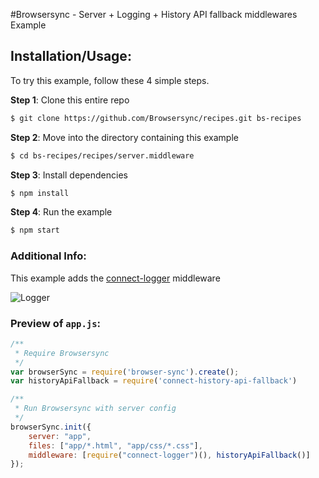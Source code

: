 #Browsersync - Server + Logging + History API fallback middlewares Example

## Installation/Usage:

To try this example, follow these 4 simple steps. 

**Step 1**: Clone this entire repo
```bash
$ git clone https://github.com/Browsersync/recipes.git bs-recipes
```

**Step 2**: Move into the directory containing this example
```bash
$ cd bs-recipes/recipes/server.middleware
```

**Step 3**: Install dependencies
```bash
$ npm install
```

**Step 4**: Run the example
```bash
$ npm start
```

### Additional Info:



This example adds the [connect-logger](https://www.npmjs.com/package/connect-logger) middleware

![Logger](http://f.cl.ly/items/3i2G451L3O3R182b3p14/Screen%20Shot%202015-02-18%20at%2016.02.59.png)

### Preview of `app.js`:
```js
/**
 * Require Browsersync
 */
var browserSync = require('browser-sync').create();
var historyApiFallback = require('connect-history-api-fallback')

/**
 * Run Browsersync with server config
 */
browserSync.init({
    server: "app",
    files: ["app/*.html", "app/css/*.css"],
    middleware: [require("connect-logger")(), historyApiFallback()]
});
```

